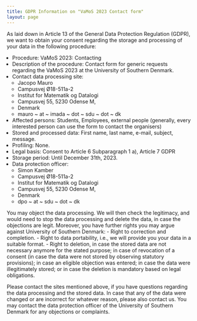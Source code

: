 ```yaml
---
title: GDPR Information on "VaMoS 2023 Contact form"
layout: page
---
```


<style>ul { padding-left: 15px; }</style>

As laid down in Article 13 of the General Data Protection Regulation (GDPR), we want to obtain your consent regarding the storage and processing of your data in the following procedure:

- Procedure: VaMoS 2023: Contacting
- Description of the procedure: Contact form for generic requests regarding the VaMoS 2023 at the University of Southern Denmark.
- Contact data processing site:
    - Jacopo Mauro
    - Campusvej Ø18-511a-2
    - Institut for Matematik og Datalogi
    - Campusvej 55, 5230 Odense M, 
    - Denmark
    - mauro ~ at ~ imada ~ dot ~ sdu ~ dot ~ dk
- Affected persons: Students, Employees, external people (generally, every interested person can use the form to contact the organisers)
- Stored and processed data: First name, last name, e-mail, subject, message.
- Profiling: None.
- Legal basis: Consent to Article 6 Subparagraph 1 a), Article 7 GDPR
- Storage period: Until December 31th, 2023.
- Data protection officer:
    - Simon Kamber
    - Campusvej Ø18-511a-2
    - Institut for Matematik og Datalogi
    - Campusvej 55, 5230 Odense M, 
    - Denmark
    - dpo ~ at ~ sdu ~ dot ~ dk

You may object the data processing. We will then check the legitimacy, and would need to stop the data processing and delete the data, in case the objections are legit. Moreover, you have further rights you may argue against University of Southern Denmark:
    - Right to correction and completion.
    - Right to data portability, i.e., we will provide you your data in a suitable format.
    - Right to deletion, in case the stored data are not necessary anymore for the stated purpose; in case of revocation of a consent (in case the data were not stored by observing statutory provisions); in case an eligible objection was entered; in case the data were illegitimately stored; or in case the deletion is mandatory based on legal obligations.

Please contact the sites mentioned above, if you have questions regarding the data processing and the stored data. In case that any of the data were changed or are incorrect for whatever reason, please also contact us. You may contact the data protection officer of the University of Southern Denmark for any objections or complaints.
